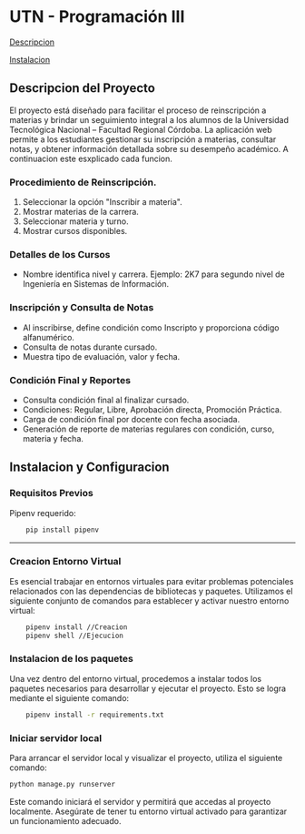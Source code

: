 # UTN - Programación III

[Descripcion](#descripcion-del-proyecto)

[Instalacion](#instalacion-y-configuracion)



## Descripcion del Proyecto

El proyecto está diseñado para facilitar el proceso de reinscripción a materias y brindar un seguimiento integral a los alumnos de la Universidad Tecnológica Nacional – Facultad Regional Córdoba. La aplicación web permite a los estudiantes gestionar su inscripción a materias, consultar notas, y obtener información detallada sobre su desempeño académico. A continuacion este esxplicado cada funcion.

### Procedimiento de Reinscripción.
1. Seleccionar la opción "Inscribir a materia".
2. Mostrar materias de la carrera.
3. Seleccionar materia y turno.
4. Mostrar cursos disponibles.

### Detalles de los Cursos
- Nombre identifica nivel y carrera. Ejemplo: 2K7 para segundo nivel de Ingeniería en Sistemas de Información.

### Inscripción y Consulta de Notas
- Al inscribirse, define condición como Inscripto y proporciona código alfanumérico.
- Consulta de notas durante cursado.
- Muestra tipo de evaluación, valor y fecha.

### Condición Final y Reportes
- Consulta condición final al finalizar cursado.
- Condiciones: Regular, Libre, Aprobación directa, Promoción Práctica.
- Carga de condición final por docente con fecha asociada.
- Generación de reporte de materias regulares con condición, curso, materia y fecha.


## Instalacion y Configuracion

### Requisitos Previos

Pipenv requerido:

```bash
    pip install pipenv
```
<hr>


### Creacion Entorno Virtual

Es esencial trabajar en entornos virtuales para evitar problemas potenciales relacionados con las dependencias de bibliotecas y paquetes. Utilizamos el siguiente conjunto de comandos para establecer y activar nuestro entorno virtual:

```bash
    pipenv install //Creacion
    pipenv shell //Ejecucion
```

### Instalacion de los paquetes

Una vez dentro del entorno virtual, procedemos a instalar todos los paquetes necesarios para desarrollar y ejecutar el proyecto. Esto se logra mediante el siguiente comando:

```bash
    pipenv install -r requirements.txt
```


### Iniciar servidor local

Para arrancar el servidor local y visualizar el proyecto, utiliza el siguiente comando:

```bash 
python manage.py runserver
```

Este comando iniciará el servidor y permitirá que accedas al proyecto localmente. Asegúrate de tener tu entorno virtual activado para garantizar un funcionamiento adecuado.
